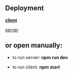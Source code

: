 ## Deployment

**[client](https://yuliya-d98.github.io/paint-online/)**

[server](https://paint-online-yuliya-d98.herokuapp.com)

## or open manually:

- to run server: **npm run dev**

- to run client: **npm start**
